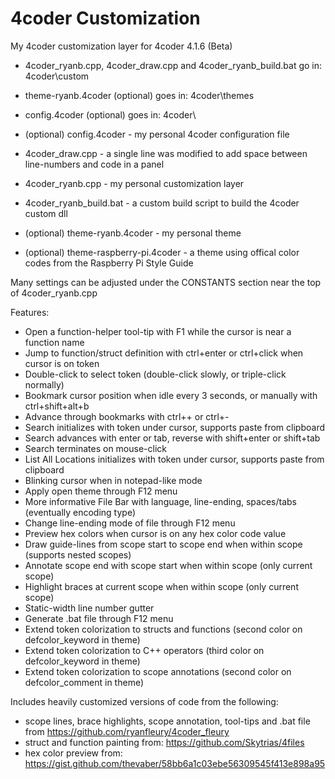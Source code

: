 # 4coder Customization
My 4coder customization layer for 4coder 4.1.6 (Beta)

* 4coder_ryanb.cpp, 4coder_draw.cpp and 4coder_ryanb_build.bat go in: 4coder\custom
* theme-ryanb.4coder (optional) goes in: 4coder\themes
* config.4coder (optional) goes in: 4coder\

* (optional) config.4coder - my personal 4coder configuration file
* 4coder_draw.cpp - a single line was modified to add space between line-numbers and code in a panel
* 4coder_ryanb.cpp - my personal customization layer
* 4coder_ryanb_build.bat - a custom build script to build the 4coder custom dll
* (optional) theme-ryanb.4coder - my personal theme
* (optional) theme-raspberry-pi.4coder - a theme using offical color codes from the Raspberry Pi Style Guide

Many settings can be adjusted under the CONSTANTS section near the top of 4coder_ryanb.cpp

Features:
* Open a function-helper tool-tip with F1 while the cursor is near a function name
* Jump to function/struct definition with ctrl+enter or ctrl+click when cursor is on token
* Double-click to select token (double-click slowly, or triple-click normally)
* Bookmark cursor position when idle every 3 seconds, or manually with ctrl+shift+alt+b
* Advance through bookmarks with ctrl++ or ctrl+-
* Search initializes with token under cursor, supports paste from clipboard
* Search advances with enter or tab, reverse with shift+enter or shift+tab
* Search terminates on mouse-click
* List All Locations initializes with token under cursor, supports paste from clipboard
* Blinking cursor when in notepad-like mode
* Apply open theme through F12 menu
* More informative File Bar with language, line-ending, spaces/tabs (eventually encoding type)
* Change line-ending mode of file through F12 menu
* Preview hex colors when cursor is on any hex color code value
* Draw guide-lines from scope start to scope end when within scope (supports nested scopes)
* Annotate scope end with scope start when within scope (only current scope)
* Highlight braces at current scope when within scope (only current scope)
* Static-width line number gutter
* Generate .bat file through F12 menu
* Extend token colorization to structs and functions (second color on defcolor_keyword in theme)
* Extend token colorization to C++ operators (third color on defcolor_keyword in theme)
* Extend token colorization to scope annotations (second color on defcolor_comment in theme)

Includes heavily customized versions of code from the following:
* scope lines, brace highlights, scope annotation, tool-tips and .bat file from https://github.com/ryanfleury/4coder_fleury
* struct and function painting from: https://github.com/Skytrias/4files
* hex color preview from: https://gist.github.com/thevaber/58bb6a1c03ebe56309545f413e898a95
